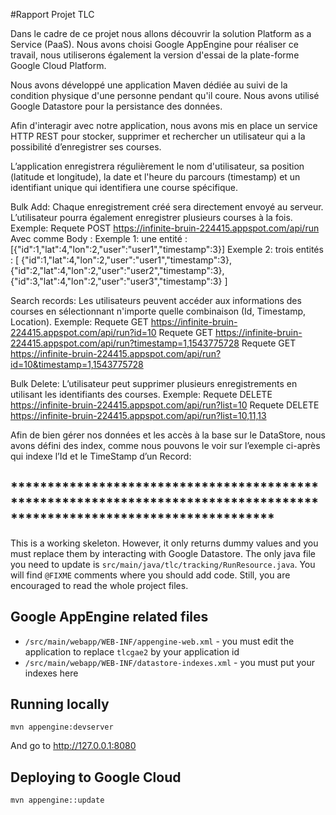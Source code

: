 #Rapport Projet TLC
 
Dans le cadre de ce projet nous allons découvrir la solution Platform as a Service (PaaS). 
Nous avons choisi Google AppEngine pour réaliser ce travail, nous utiliserons également la version d'essai de la plate-forme Google Cloud Platform.

Nous avons développé une application Maven dédiée au suivi de la condition physique d'une personne pendant qu'il coure. Nous avons utilisé Google Datastore pour la persistance des données.

Afin d'interagir avec notre application, nous avons mis en place un service HTTP REST pour stocker, supprimer et rechercher un utilisateur qui a la possibilité d’enregistrer ses courses. 

L’application enregistrera régulièrement le nom d'utilisateur, sa position (latitude et longitude), la date et l'heure du parcours (timestamp) et un identifiant unique qui identifiera une course spécifique.

Bulk Add: Chaque enregistrement créé sera directement envoyé au serveur. L’utilisateur pourra également enregistrer plusieurs courses à la fois.
Exemple: 
Requete POST https://infinite-bruin-224415.appspot.com/api/run 
Avec comme Body :
Exemple 1: une entité : [{"id":1,"lat":4,"lon":2,"user":"user1","timestamp":3}]
Exemple 2: trois entités : [
{"id":1,"lat":4,"lon":2,"user":"user1","timestamp":3},
{"id":2,"lat":4,"lon":2,"user":"user2","timestamp":3},
{"id":3,"lat":4,"lon":2,"user":"user3","timestamp":3}
        ]

Search records: Les utilisateurs peuvent accéder aux informations des courses en sélectionnant n'importe quelle combinaison (Id, Timestamp, Location).
Exemple: 
Requete GET https://infinite-bruin-224415.appspot.com/api/run?id=10
Requete GET https://infinite-bruin-224415.appspot.com/api/run?timestamp=1,1543775728
Requete GET https://infinite-bruin-224415.appspot.com/api/run?id=10&timestamp=1,1543775728

Bulk Delete: L’utilisateur peut supprimer plusieurs enregistrements en utilisant les 
identifiants des courses.
Exemple: 
Requete DELETE https://infinite-bruin-224415.appspot.com/api/run?list=10
Requete DELETE https://infinite-bruin-224415.appspot.com/api/run?list=10,11,13


Afin de bien gérer nos données et les accès à la base sur le DataStore, nous avons défini des index, comme nous pouvons le voir sur l’exemple ci-après qui indexe l’Id et le TimeStamp d’un Record: 
<datastore-index kind="record" ancestor="false">
	<property name="id" direction="asc" />
	<property name="timestamp" direction="asc" />
</datastore-index>

## ************************************************************************************************************************
This is a working skeleton. However, it only returns dummy values and you must replace them by interacting with Google Datastore.
The only java file you need to update is `src/main/java/tlc/tracking/RunResource.java`. You will find `@FIXME` comments where you should add code.
Still, you are encouraged to read the whole project files.

## Google AppEngine related files

  * `/src/main/webapp/WEB-INF/appengine-web.xml` - you must edit the application to replace `tlcgae2` by your application id
  * `/src/main/webapp/WEB-INF/datastore-indexes.xml` - you must put your indexes here

## Running locally

```
mvn appengine:devserver
```

And go to http://127.0.0.1:8080

## Deploying to Google Cloud

```
mvn appengine::update
```

